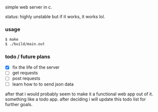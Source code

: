 simple web server in c.

status: highly unstable but if it works, it works lol.

### usage 

```bash
$ make 
$ ./build/main.out
```

### todo / future plans
- [x] fix the life of the server
- [ ] get requests 
- [ ] post requests 
- [ ] learn how to to send json data 

after that i would probably seem to make it a functional web app out of it. <br>
something like a todo app. after deciding i will update this todo list for further goals.
